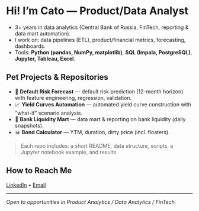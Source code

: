 # Hi! I’m Cato — Product/Data Analyst  

- 3+ years in data analytics (Central Bank of Russia, FinTech, reporting & data mart automation).  
- I work on: data pipelines (ETL), product/financial metrics, forecasting, dashboards.  
- Tools: **Python (pandas, NumPy, matplotlib)**, **SQL (Impala, PostgreSQL)**, **Jupyter, Tableau, Excel**.  

## Pet Projects & Repositories  
- 🔮 **Default Risk Forecast** — default risk prediction (12-month horizon) with feature engineering, regression, validation.  
- 📈 **Yield Curves Automation** — automated yield curve construction with “what-if” scenario analysis.  
- 🏦 **Bank Liquidity Mart** — data mart & reporting on bank liquidity (daily snapshots).  
- 📊 **Bond Calculator** — YTM, duration, dirty price (incl. floaters).  

> Each repo includes: a short README, data structure, scripts, a Jupyter notebook example, and results.  

## How to Reach Me  
[LinkedIn](https://www.linkedin.com/in/alina-gadisova-53329a37a/) • [Email](mailto:alinagadisova@mail.ru)  

---  
_Open to opportunities in Product Analytics / Data Analytics / FinTech._ 
